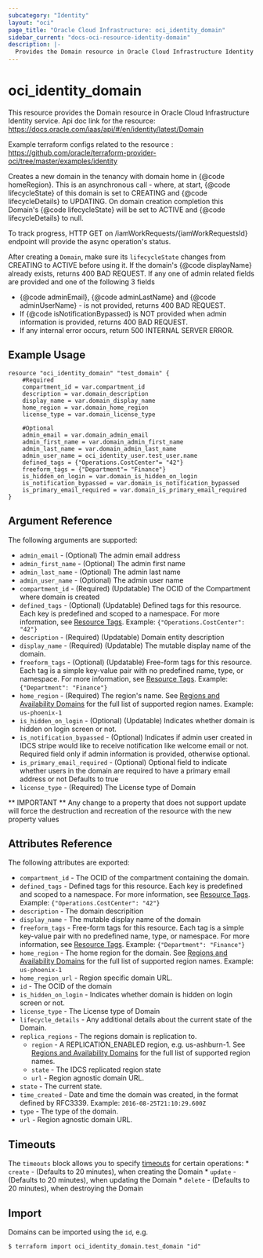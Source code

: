 ```yaml
---
subcategory: "Identity"
layout: "oci"
page_title: "Oracle Cloud Infrastructure: oci_identity_domain"
sidebar_current: "docs-oci-resource-identity-domain"
description: |-
  Provides the Domain resource in Oracle Cloud Infrastructure Identity service
---
```


# oci_identity_domain
This resource provides the Domain resource in Oracle Cloud Infrastructure Identity service.
Api doc link for the resource: https://docs.oracle.com/iaas/api/#/en/identity/latest/Domain

Example terraform configs related to the resource : https://github.com/oracle/terraform-provider-oci/tree/master/examples/identity

Creates a new domain in the tenancy with domain home in {@code homeRegion}. This is an asynchronous call - where, at start,
{@code lifecycleState} of this domain is set to CREATING and {@code lifecycleDetails} to UPDATING. On domain creation completion
this Domain's {@code lifecycleState} will be set to ACTIVE and {@code lifecycleDetails} to null.

To track progress, HTTP GET on /iamWorkRequests/{iamWorkRequestsId} endpoint will provide
the async operation's status.

After creating a `Domain`, make sure its `lifecycleState` changes from CREATING to ACTIVE
before using it.
If the domain's {@code displayName} already exists, returns 400 BAD REQUEST.
If any one of admin related fields are provided and one of the following 3 fields
- {@code adminEmail}, {@code adminLastName} and {@code adminUserName} - is not provided,
returns 400 BAD REQUEST.
- If {@code isNotificationBypassed} is NOT provided when admin information is provided,
returns 400 BAD REQUEST.
- If any internal error occurs, return 500 INTERNAL SERVER ERROR.


## Example Usage

```hcl
resource "oci_identity_domain" "test_domain" {
	#Required
	compartment_id = var.compartment_id
	description = var.domain_description
	display_name = var.domain_display_name
	home_region = var.domain_home_region
	license_type = var.domain_license_type

	#Optional
	admin_email = var.domain_admin_email
	admin_first_name = var.domain_admin_first_name
	admin_last_name = var.domain_admin_last_name
	admin_user_name = oci_identity_user.test_user.name
	defined_tags = {"Operations.CostCenter"= "42"}
	freeform_tags = {"Department"= "Finance"}
	is_hidden_on_login = var.domain_is_hidden_on_login
	is_notification_bypassed = var.domain_is_notification_bypassed
	is_primary_email_required = var.domain_is_primary_email_required
}
```

## Argument Reference

The following arguments are supported:

* `admin_email` - (Optional) The admin email address
* `admin_first_name` - (Optional) The admin first name
* `admin_last_name` - (Optional) The admin last name
* `admin_user_name` - (Optional) The admin user name
* `compartment_id` - (Required) (Updatable) The OCID of the Compartment where domain is created
* `defined_tags` - (Optional) (Updatable) Defined tags for this resource. Each key is predefined and scoped to a namespace. For more information, see [Resource Tags](https://docs.cloud.oracle.com/iaas/Content/General/Concepts/resourcetags.htm). Example: `{"Operations.CostCenter": "42"}` 
* `description` - (Required) (Updatable) Domain entity description
* `display_name` - (Required) (Updatable) The mutable display name of the domain.
* `freeform_tags` - (Optional) (Updatable) Free-form tags for this resource. Each tag is a simple key-value pair with no predefined name, type, or namespace. For more information, see [Resource Tags](https://docs.cloud.oracle.com/iaas/Content/General/Concepts/resourcetags.htm). Example: `{"Department": "Finance"}` 
* `home_region` - (Required) The region's name. See [Regions and Availability Domains](https://docs.cloud.oracle.com/iaas/Content/General/Concepts/regions.htm) for the full list of supported region names.  Example: `us-phoenix-1` 
* `is_hidden_on_login` - (Optional) (Updatable) Indicates whether domain is hidden on login screen or not. 
* `is_notification_bypassed` - (Optional) Indicates if admin user created in IDCS stripe would like to receive notification like welcome email or not. Required field only if admin information is provided, otherwise optional. 
* `is_primary_email_required` - (Optional) Optional field to indicate whether users in the domain are required to have a primary email address or not Defaults to true 
* `license_type` - (Required) The License type of Domain


** IMPORTANT **
Any change to a property that does not support update will force the destruction and recreation of the resource with the new property values

## Attributes Reference

The following attributes are exported:

* `compartment_id` - The OCID of the compartment containing the domain.
* `defined_tags` - Defined tags for this resource. Each key is predefined and scoped to a namespace. For more information, see [Resource Tags](https://docs.cloud.oracle.com/iaas/Content/General/Concepts/resourcetags.htm). Example: `{"Operations.CostCenter": "42"}` 
* `description` - The domain descripition
* `display_name` - The mutable display name of the domain
* `freeform_tags` - Free-form tags for this resource. Each tag is a simple key-value pair with no predefined name, type, or namespace. For more information, see [Resource Tags](https://docs.cloud.oracle.com/iaas/Content/General/Concepts/resourcetags.htm). Example: `{"Department": "Finance"}` 
* `home_region` - The home region for the domain. See [Regions and Availability Domains](https://docs.cloud.oracle.com/iaas/Content/General/Concepts/regions.htm) for the full list of supported region names.  Example: `us-phoenix-1` 
* `home_region_url` - Region specific domain URL.
* `id` - The OCID of the domain
* `is_hidden_on_login` - Indicates whether domain is hidden on login screen or not. 
* `license_type` - The License type of Domain
* `lifecycle_details` - Any additional details about the current state of the Domain. 
* `replica_regions` - The regions domain is replication to.
	* `region` - A REPLICATION_ENABLED region, e.g. us-ashburn-1. See [Regions and Availability Domains](https://docs.cloud.oracle.com/iaas/Content/General/Concepts/regions.htm) for the full list of supported region names. 
	* `state` - The IDCS replicated region state 
	* `url` - Region agnostic domain URL.
* `state` - The current state. 
* `time_created` - Date and time the domain was created, in the format defined by RFC3339.  Example: `2016-08-25T21:10:29.600Z` 
* `type` - The type of the domain. 
* `url` - Region agnostic domain URL.

## Timeouts

The `timeouts` block allows you to specify [timeouts](https://registry.terraform.io/providers/oracle/oci/latest/docs/guides/changing_timeouts) for certain operations:
	* `create` - (Defaults to 20 minutes), when creating the Domain
	* `update` - (Defaults to 20 minutes), when updating the Domain
	* `delete` - (Defaults to 20 minutes), when destroying the Domain


## Import

Domains can be imported using the `id`, e.g.

```
$ terraform import oci_identity_domain.test_domain "id"
```

